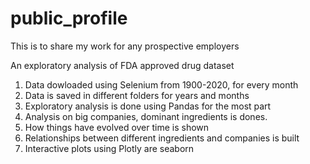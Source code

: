 # public_profile
This is to share my work for any prospective employers

An exploratory analysis of FDA approved drug dataset

1. Data dowloaded using Selenium from 1900-2020, for every month
2. Data is saved in different folders for years and months
3. Exploratory analysis is done using Pandas for the most part
4. Analysis on big companies, dominant ingredients is dones.
5. How things have evolved over time is shown
6. Relationships between different ingredients and companies is built
5. Interactive plots using Plotly are seaborn
